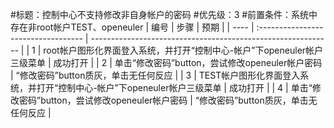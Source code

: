 #标题：控制中心不支持修改非自身帐户的密码
#优先级：3
#前置条件：系统中存在非root帐户TEST、openeuler
| 编号 | 步骤                                | 预期                                                         |
| ---- | :---------------------------------- | ------------------------------------------------------------ |
| 1    | root帐户图形化界面登入系统，并打开“控制中心-帐户”下openeuler帐户三级菜单 | 成功打开 |
| 2    | 单击“修改密码”button，尝试修改openeuler帐户密码 | “修改密码”button质灰，单击无任何反应 |
| 3    | TEST帐户图形化界面登入系统，并打开“控制中心-帐户”下openeuler帐户三级菜单 | 成功打开 |
| 4    | 单击“修改密码”button，尝试修改openeuler帐户密码 | “修改密码”button质灰，单击无任何反应 |
